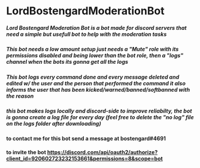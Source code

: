# LordBostengardModerationBot

##### Lord Bostengard Moderation Bot is a bot made for discord servers that need a simple but usefull bot to help with the moderation tasks

##### This bot needs a low amount setup just needs a "Mute" role with its permissions disabled and being lower than the bot role, then a "logs" channel when the bots its gonna get all the logs
##### This bot logs every command done and every message deleted and edited w/ the user and the person that performed the command it also informs the user that has been kicked/warned/banned/softbanned with the reason 

##### this bot makes logs locally and discord-side to improve reliabilty, the bot is gonna create a log file for every day (feel free to delete the "no log" file on the logs folder after downloading)

#### to contact me for this bot send a message at bostengard#4691 
#### to invite the bot https://discord.com/api/oauth2/authorize?client_id=920602723232153661&permissions=8&scope=bot